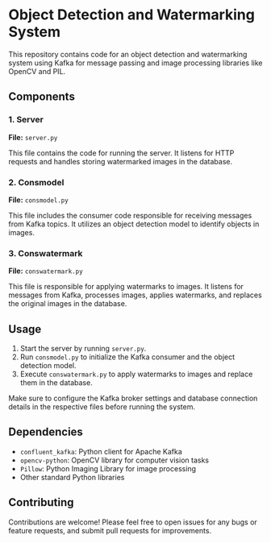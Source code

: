 # Object Detection and Watermarking System

This repository contains code for an object detection and watermarking system using Kafka for message passing and image processing libraries like OpenCV and PIL.

## Components

### 1. Server

**File:** `server.py`

This file contains the code for running the server. It listens for HTTP requests and handles storing watermarked images in the database.

### 2. Consmodel

**File:** `consmodel.py`

This file includes the consumer code responsible for receiving messages from Kafka topics. It utilizes an object detection model to identify objects in images.

### 3. Conswatermark

**File:** `conswatermark.py`

This file is responsible for applying watermarks to images. It listens for messages from Kafka, processes images, applies watermarks, and replaces the original images in the database.

## Usage

1. Start the server by running `server.py`.
2. Run `consmodel.py` to initialize the Kafka consumer and the object detection model.
3. Execute `conswatermark.py` to apply watermarks to images and replace them in the database.

Make sure to configure the Kafka broker settings and database connection details in the respective files before running the system.

## Dependencies

- `confluent_kafka`: Python client for Apache Kafka
- `opencv-python`: OpenCV library for computer vision tasks
- `Pillow`: Python Imaging Library for image processing
- Other standard Python libraries

## Contributing

Contributions are welcome! Please feel free to open issues for any bugs or feature requests, and submit pull requests for improvements.

